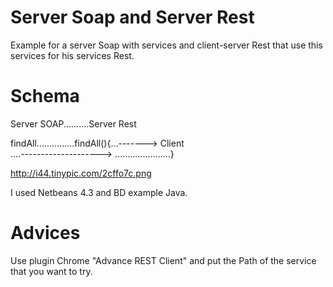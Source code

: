 Server Soap and Server Rest
===========================

Example for a server Soap with services and client-server Rest that use this services for his services Rest.

Schema
======

Server SOAP..........Server Rest         

findAll...............findAll(){...-------> Client    
....-------------------->
......................}

http://i44.tinypic.com/2cffo7c.png
				  

I used Netbeans 4.3 and BD example Java.


Advices
=======

Use plugin Chrome "Advance REST Client" and put the Path of the service that you want to try.
				  
